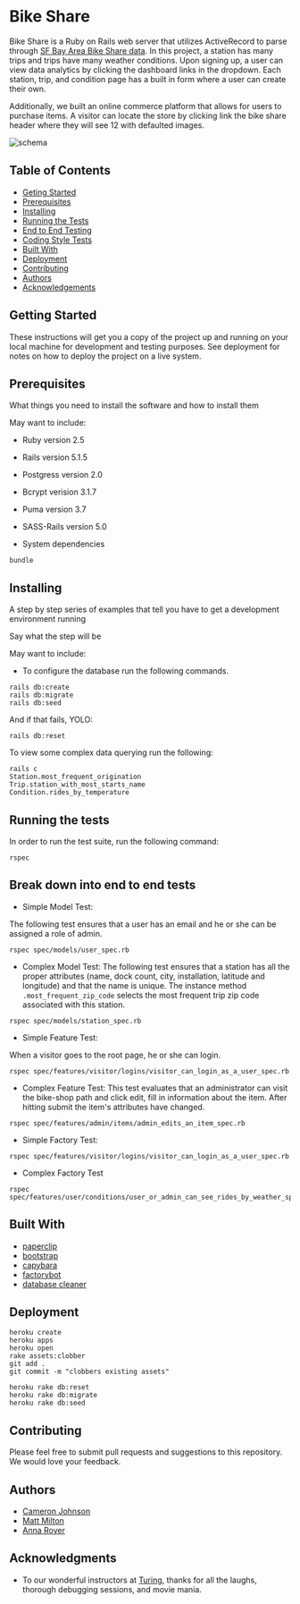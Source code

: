 # Bike Share

Bike Share is a Ruby on Rails web server that utilizes ActiveRecord to parse through [SF Bay Area Bike Share data](https://www.kaggle.com/benhamner/sf-bay-area-bike-share/data). In this project, a station has many trips and trips have many weather conditions. Upon signing up, a user can view data analytics by clicking the dashboard links in the dropdown. Each station, trip, and condition page has a built in form where a user can create their own.

Additionally, we built an online commerce platform that allows for users to purchase items. A visitor can locate the store by clicking link the bike share header where they will see 12 with defaulted images.

![schema](https://i.imgur.com/2NsFqq6.png)
## Table of Contents
- [Geting Started](#getting-started)
- [Prerequisites](#prequisites)
- [Installing](#installing)
- [Running the Tests](#running-the-tests)
- [End to End Testing](#break-down-into-end-to-end-tests)
- [Coding Style Tests](#and-coding-style-tests)
- [Built With](#built-with)
- [Deployment](#deployment)
- [Contributing](#contributing)
- [Authors](#authors)
- [Acknowledgements](#acknowledgments)

## Getting Started

These instructions will get you a copy of the project up and running on your local machine for development and testing purposes. See deployment for notes on how to deploy the project on a live system.

## Prerequisites

What things you need to install the software and how to install them

May want to include:

* Ruby version 2.5
* Rails version 5.1.5
* Postgress version 2.0
* Bcrypt verision 3.1.7  
* Puma version 3.7
* SASS-Rails version 5.0

* System dependencies

```
bundle
```

## Installing

A step by step series of examples that tell you have to get a development environment running

Say what the step will be

May want to include:
* To configure the database run the following commands.

```
rails db:create
rails db:migrate
rails db:seed
```
And if that fails, YOLO:

```
rails db:reset
```
To view some complex data querying run the following:

```
rails c
Station.most_frequent_origination
Trip.station_with_most_starts_name
Condition.rides_by_temperature
```


## Running the tests
In order to run the test suite, run the following command:
```
rspec
```
## Break down into end to end tests

* Simple Model Test:

The following test ensures that a user has an email and he or she can be assigned a role of admin.

```
rspec spec/models/user_spec.rb
```

* Complex Model Test:
The following test ensures that a station has all the proper attributes (name, dock count, city, installation, latitude and longitude) and that the name is unique. The instance method ```.most_frequent_zip_code``` selects the most frequent trip zip code associated with this station.

```
rspec spec/models/station_spec.rb
```

* Simple Feature Test:

When a visitor goes to the root page, he or she can login.

```
rspec spec/features/visitor/logins/visitor_can_login_as_a_user_spec.rb
```

* Complex Feature Test:
This test evaluates that an administrator can visit the bike-shop path and click edit, fill in information about the item. After hitting submit the item's attributes have changed.

```
rspec spec/features/admin/items/admin_edits_an_item_spec.rb
```


* Simple Factory Test:

```
rspec spec/features/visitor/logins/visitor_can_login_as_a_user_spec.rb
```

* Complex Factory Test
```
rspec spec/features/user/conditions/user_or_admin_can_see_rides_by_weather_spec.rb
```


## Built With

* [paperclip](https://github.com/thoughtbot/paperclip)
* [bootstrap](https://github.com/twbs/bootstrap)
* [capybara](https://github.com/teamcapybara/capybara)
* [factorybot](https://github.com/thoughtbot/factory_bot)
* [database cleaner](https://github.com/DatabaseCleaner/database_cleaner)

## Deployment
```
heroku create
heroku apps
heroku open
rake assets:clobber
git add .
git commit -m "clobbers existing assets"

heroku rake db:reset
heroku rake db:migrate
heroku rake db:seed
```


## Contributing

Please feel free to submit pull requests and suggestions to this repository. We would love your feedback.

## Authors

* [Cameron Johnson](https://github.com/slimecog)
* [Matt Milton](https://github.com/mgmilton)
* [Anna Royer](https://github.com/annaroyer)

## Acknowledgments

* To our wonderful instructors at [Turing](https://github.com/turingschool), thanks for all the laughs, thorough debugging sessions, and movie mania.
